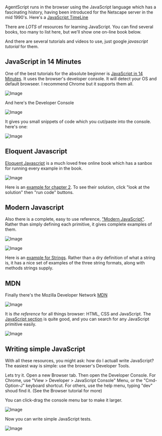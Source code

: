 <!-- # JavaScript -->

AgentScript runs in the browser using the JavaScript language which has a fascinating
history, having been introduced for the Netscape server in the mid 1990's.
Here's a [JavaScript TimeLine](https://www.w3schools.com/js/js_history.asp)

There are _LOTS_ of resources for learning JavaScript. You can find several
books, too many to list here, but we'll show one on-line book below.

And there are several tutorials and videos to use, just google _javascript tutorial_ for them.

## JavaScript in 14 Minutes

One of the best tutorials for the absolute beginner is [JavaScript in 14 Minutes](https://jgthms.com/javascript-in-14-minutes). It uses the browser's developer console. It will detect your OS and default browseer. I recommend Chrome but it supports them all.

![Image](/config/cleantheme/static/JS14Min1.jpg)

And here's the Developer Console

![Image](/config/cleantheme/static/JS14Min2.jpg)

It gives you small snippets of code which you cut/paste into the console. here's one:

![Image](/config/cleantheme/static/JS14Min3.jpg)

## Eloquent Javascript

[Eloquent Javascript](https://eloquentjavascript.net/) is a much loved free online book which has a sanbox for running every example in the book.

![Image](/config/cleantheme/static/Eloquent.jpg)

Here is an [example for chapter 2](https://eloquentjavascript.net/code/#2.1). To see their solution, click "look at the solution" then "run code" buttons.

## Modern Javascript

Also there is a complete, easy to use reference, ["Modern JavaScript"](https://javascript.info/). Rather than simply defining each primitive, it gives complete examples of them.

![Image](/config/cleantheme/static/Modern1.jpg)

![Image](/config/cleantheme/static/Modern2.jpg)

Here is an [example for Strings](https://javascript.info/string). Rather than a dry definition of what a string is, it has a nice set of examples of the three string formats, along with methods strings supply.

## MDN

Finally there's the Mozilla Developer Network [MDN](https://developer.mozilla.org/)

![Image](/config/cleantheme/static/MDN1.jpg)

It is _the reference_ for all things browser: HTML, CSS and JavaScript. The [JavaScript section](https://developer.mozilla.org/en-US/docs/Web/JavaScript) is quite good, and you can search for any JavaScript primitive easily.

![Image](/config/cleantheme/static/MDN2.jpg)

## Writing simple JavaScript

With all these resources, you might ask: how do I actuall write JavaScript? The easiest way is simple: use the browser's Developer Tools.

Lets try it. Open a new Browser tab. Then open the Developer Console. For Chrome, use "View > Developer > JavaScript Console" Menu, or the "Cmd-Option-J" keyboard shortcut. For others, use the help menu, typing "dev" shoud find it. (See the Browser tutorial for more)

You can click-drag the console menu bar to make it larger.

![Image](/config/cleantheme/static/DevConsole2.jpg)

Now you can write simple JavaScript tests.

![Image](/config/cleantheme/static/DevConsoleCode.jpg)
